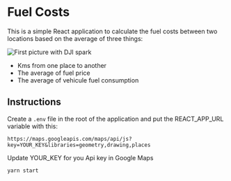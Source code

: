 # Fuel Costs

This is a simple React application to calculate the fuel costs
between two locations based on the average of three things:

![First picture with DJI spark](https://i.ibb.co/2vb8bk7/Screen-Shot-2019-12-31-at-16-19-49.png)

- Kms from one place to another
- The average of fuel price
- The average of vehicule fuel consumption

## Instructions

Create a `.env` file in the root of the application and put the REACT_APP_URL variable with this:

```
https://maps.googleapis.com/maps/api/js?key=YOUR_KEY&libraries=geometry,drawing,places
```

Update YOUR_KEY for you Api key in Google Maps

```shell
yarn start
```

